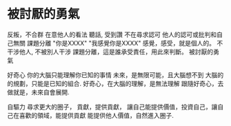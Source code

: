 被討厭的勇氣
==========

反叛，不合群
    在意他人的看法
       聽話,
       受到讚
    不在尋求認可
          他人的認可或批判和自己無關
    課題分離
           "你是XXXX"
                    "我感覺你是XXXX"
               感覺，感受，就是個人的。
             不干涉他人, 不被別人干涉
             課題分離，這是誰承受責任，用此來判斷。
     被討厭的勇氣

好奇心
   你的大腦只能理解你已知的事情
           未來，是無限可能，且大腦想不到
           大腦的的規劃，只能是已知的組合.
           好奇心，在大腦的理解，是無法理解
                跟隨好奇心，去做就是，未來自會展開.

自驅力
   尋求更大的圈子，
           貢獻，提供貢獻，
                    讓自己能提供價值，投資自己，讓自己在喜歡的領域，能提供貢獻
            能提供他人價值，自然進入圈子.



